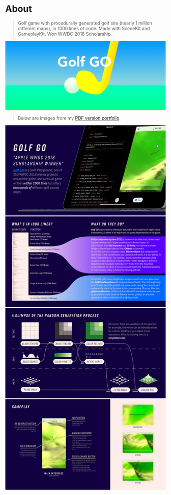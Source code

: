 # About
> Golf game with procedurally generated golf site (nearly 1 million different maps), in 1000 lines of code. Made with SceneKit and GameplayKit. Won WWDC 2018 Scholarship.

![](banner.jpg)

> Below are images from my [PDF version portfolio](https://fincher.im/Portfolio.pdf).

![](slide-1.jpg)
![](slide-2.jpg)
![](slide-3.jpg)
![](slide-4.jpg)